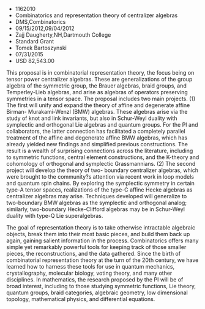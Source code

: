 
* 1162010
* Combinatorics and representation theory of centralizer algebras
* DMS,Combinatorics
* 09/15/2012,09/04/2012
* Zajj Daugherty,NH,Dartmouth College
* Standard Grant
* Tomek Bartoszynski
* 07/31/2015
* USD 82,543.00

This proposal is in combinatorial representation theory, the focus being on
tensor power centralizer algebras. These are generalizations of the group
algebra of the symmetric group, the Brauer algebras, braid groups, and
Temperley-Lieb algebras, and arise as algebras of operators preserving
symmetries in a tensor space. The proposal includes two main projects. (1) The
first will unify and expand the theory of affine and degenerate affine Birman-
Murakami-Wenzl (BMW) algebras. These algebras arise via the study of knot and
link invariants, but also in Schur-Weyl duality with symplectic and orthogonal
Lie algebras and quantum groups. For the PI and collaborators, the latter
connection has facilitated a completely parallel treatment of the affine and
degenerate affine BMW algebras, which has already yielded new findings and
simplified previous constructions. The result is a wealth of surprising
connections across the literature, including to symmetric functions, central
element constructions, and the K-theory and cohomology of orthogonal and
symplectic Grassmannians. (2) The second project will develop the theory of two-
boundary centralizer algebras, which were brought to the community?s attention
via recent work in loop models and quantum spin chains. By exploring the
symplectic symmetry in certain type-A tensor spaces, realizations of the type-C
affine Hecke algebras as centralizer algebras may arise. Techniques developed
will generalize to two-boundary BMW algebras as the symplectic and orthogonal
analog; similarly, two-boundary Hecke-Clifford algebras may be in Schur-Weyl
duality with type-Q Lie superalgebras.

The goal of representation theory is to take otherwise intractable algebraic
objects, break them into their most basic pieces, and build them back up again,
gaining salient information in the process. Combinatorics offers many simple yet
remarkably powerful tools for keeping track of those smaller pieces, the
reconstructions, and the data gathered. Since the birth of combinatorial
representation theory at the turn of the 20th century, we have learned how to
harness these tools for use in quantum mechanics, crystallography, molecular
biology, voting theory, and many other disciplines. In mathematics, the research
proposed by the PI will be of broad interest, including to those studying
symmetric functions, Lie theory, quantum groups, braid categories, algebraic
geometry, low dimensional topology, mathematical physics, and differential
equations.
